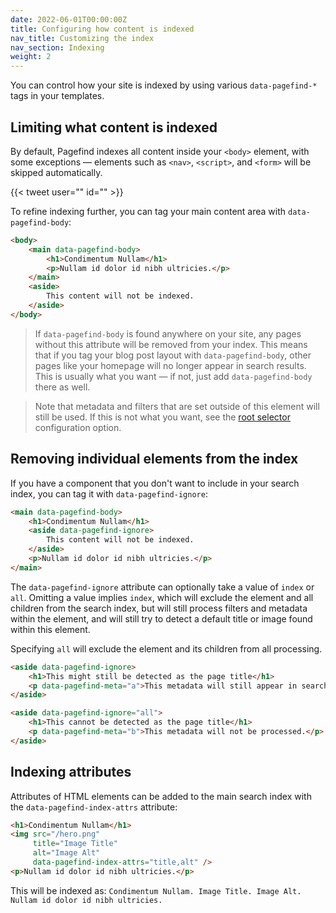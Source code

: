 ```yaml
---
date: 2022-06-01T00:00:00Z
title: Configuring how content is indexed
nav_title: Customizing the index
nav_section: Indexing
weight: 2
---
```

You can control how your site is indexed by using various `data-pagefind-*` tags in your templates.

## Limiting what content is indexed

By default, Pagefind indexes all content inside your `<body>` element, with some exceptions — elements such as `<nav>`, `<script>`, and `<form>` will be skipped automatically.

{{< tweet user="" id="" >}}

To refine indexing further, you can tag your main content area with `data-pagefind-body`\:

```html
<body>
    <main data-pagefind-body>
        <h1>Condimentum Nullam</h1>
        <p>Nullam id dolor id nibh ultricies.</p>
    </main>
    <aside>
        This content will not be indexed.
    </aside>
</body>
```

> If `data-pagefind-body` is found anywhere on your site, any pages without this attribute will be removed from your index. This means that if you tag your blog post layout with `data-pagefind-body`, other pages like your homepage will no longer appear in search results. This is usually what you want — if not, just add `data-pagefind-body` there as well.

> Note that metadata and filters that are set outside of this element will still be used. If this is not what you want, see the [root selector](/docs/config-options/#root-selector) configuration option.

## Removing individual elements from the index

If you have a component that you don't want to include in your search index, you can tag it with `data-pagefind-ignore`\:

```html
<main data-pagefind-body>
    <h1>Condimentum Nullam</h1>
    <aside data-pagefind-ignore>
        This content will not be indexed.
    </aside>
    <p>Nullam id dolor id nibh ultricies.</p>
</main>
```

The `data-pagefind-ignore` attribute can optionally take a value of `index` or `all`. Omitting a value implies `index`, which will exclude the element and all children from the search index, but will still process filters and metadata within the element, and will still try to detect a default title or image found within this element.

Specifying `all` will exclude the element and its children from all processing.

```html
<aside data-pagefind-ignore>
    <h1>This might still be detected as the page title</h1>
    <p data-pagefind-meta="a">This metadata will still appear in search results.</p>
</aside>

<aside data-pagefind-ignore="all">
    <h1>This cannot be detected as the page title</h1>
    <p data-pagefind-meta="b">This metadata will not be processed.</p>
</aside>
```

## Indexing attributes

Attributes of HTML elements can be added to the main search index with the `data-pagefind-index-attrs` attribute:

```html
<h1>Condimentum Nullam</h1>
<img src="/hero.png"
     title="Image Title"
     alt="Image Alt"
     data-pagefind-index-attrs="title,alt" />
<p>Nullam id dolor id nibh ultricies.</p>
```

This will be indexed as: `Condimentum Nullam. Image Title. Image Alt. Nullam id dolor id nibh ultricies.`